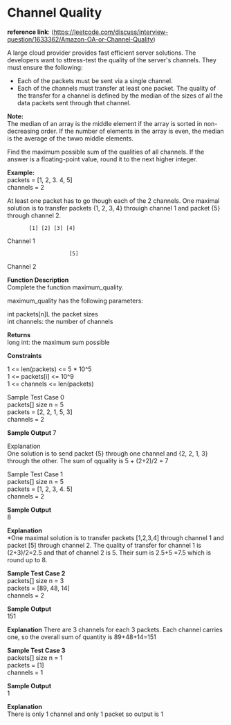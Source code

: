 # Channel Quality
**reference link**: (https://leetcode.com/discuss/interview-question/1633362/Amazon-OA-or-Channel-Quality)

A large cloud provider provides fast efficient server solutions. The developers want to sttress-test the quality of the server's channels. They must ensure the following:

- Each of the packets must be sent via a single channel.
- Each of the channels must transfer at least one packet.
The quality of the transfer for a channel is defined by the median of the sizes of all the data packets sent through that channel.

**Note:**   
The median of an array is the middle element if the array is sorted in non-decreasing order. If the number of elements in the array is even, the median is the average of the twwo middle elements.

Find the maximum possible sum of the qualities of all channels. If the answer is a floating-point value, round it to the next higher integer.

**Example:**  
packets = [1, 2, 3. 4, 5]  
channels = 2  

At least one packet has to go though each of the 2 channels. One maximal solution is to transfer packets {1, 2, 3, 4} throuigh channel 1 and packet {5} through channel 2.  

           [1] [2] [3] [4]  
Channel 1

                        [5]  
Channel 2

**Function Description**  
Complete the function maximum_quality.

maximum_quality has the following parameters:

int packets[n]L the packet sizes  
int channels: the number of channels  

**Returns**  
long int: the maximum sum possible  

**Constraints**

1 <= len(packets) <= 5 * 10^5  
1 <= packets[i] <= 10^9  
1 <= channels <= len(packets)  

Sample Test Case 0  
packets[] size n = 5  
packets = [2, 2, 1, 5, 3]  
channels = 2  

**Sample Output**
7

Explanation  
One solution is to send packet {5} through one channel and {2, 2, 1, 3} through the other. The sum of qquality is 5 + (2+2)/2 = 7  

Sample Test Case 1  
packets[] size n = 5  
packets = [1, 2, 3, 4. 5]  
channels = 2  

**Sample Output**  
8

**Explanation**  
*One maximal solution is to transfer packets [1,2,3,4] through channel 1 and packet [5] through channel 2. The quality of transfer for channel 1 is (2+3)/2=2.5 and that of channel 2 is 5. Their sum is 2.5+5 =7.5 which is round up to 8.

**Sample Test Case 2**  
packets[] size n = 3  
packets = [89, 48, 14]  
channels = 2  

**Sample Output**  
151  

**Explanation**
There are 3 channels for each 3 packets. Each channel carries one, so the overall sum of quantity is 89+48+14=151  

**Sample Test Case 3**  
packets[] size n = 1  
packets = [1]  
channels = 1  

**Sample Output**  
1  

**Explanation**  
There is only 1 channel and only 1 packet so output is 1  